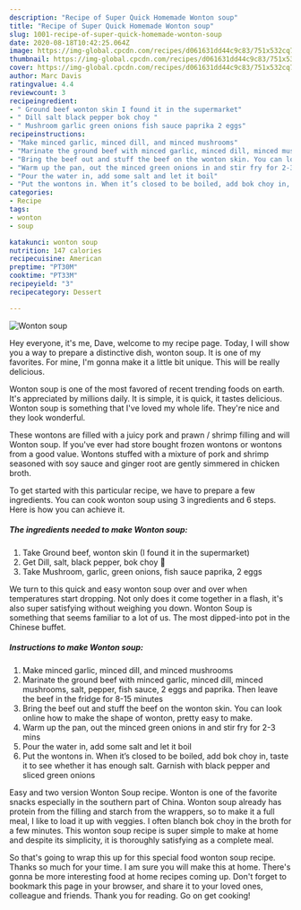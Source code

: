```yaml
---
description: "Recipe of Super Quick Homemade Wonton soup"
title: "Recipe of Super Quick Homemade Wonton soup"
slug: 1001-recipe-of-super-quick-homemade-wonton-soup
date: 2020-08-18T10:42:25.064Z
image: https://img-global.cpcdn.com/recipes/d061631dd44c9c83/751x532cq70/wonton-soup-recipe-main-photo.jpg
thumbnail: https://img-global.cpcdn.com/recipes/d061631dd44c9c83/751x532cq70/wonton-soup-recipe-main-photo.jpg
cover: https://img-global.cpcdn.com/recipes/d061631dd44c9c83/751x532cq70/wonton-soup-recipe-main-photo.jpg
author: Marc Davis
ratingvalue: 4.4
reviewcount: 3
recipeingredient:
- " Ground beef wonton skin I found it in the supermarket"
- " Dill salt black pepper bok choy "
- " Mushroom garlic green onions fish sauce paprika 2 eggs"
recipeinstructions:
- "Make minced garlic, minced dill, and minced mushrooms"
- "Marinate the ground beef with minced garlic, minced dill, minced mushrooms, salt, pepper, fish sauce, 2 eggs and paprika. Then leave the beef in the fridge for 8-15 minutes"
- "Bring the beef out and stuff the beef on the wonton skin. You can look online how to make the shape of wonton, pretty easy to make."
- "Warm up the pan, out the minced green onions in and stir fry for 2-3 mins"
- "Pour the water in, add some salt and let it boil"
- "Put the wontons in. When it’s closed to be boiled, add bok choy in, taste it to see whether it has enough salt. Garnish with black pepper and sliced green onions"
categories:
- Recipe
tags:
- wonton
- soup

katakunci: wonton soup 
nutrition: 147 calories
recipecuisine: American
preptime: "PT30M"
cooktime: "PT33M"
recipeyield: "3"
recipecategory: Dessert

---
```



![Wonton soup](https://img-global.cpcdn.com/recipes/d061631dd44c9c83/751x532cq70/wonton-soup-recipe-main-photo.jpg)

Hey everyone, it's me, Dave, welcome to my recipe page. Today, I will show you a way to prepare a distinctive dish, wonton soup. It is one of my favorites. For mine, I'm gonna make it a little bit unique. This will be really delicious.

Wonton soup is one of the most favored of recent trending foods on earth. It's appreciated by millions daily. It is simple, it is quick, it tastes delicious. Wonton soup is something that I've loved my whole life. They're nice and they look wonderful.

These wontons are filled with a juicy pork and prawn / shrimp filling and will Wonton soup. If you&#39;ve ever had store bought frozen wontons or wontons from a good value. Wontons stuffed with a mixture of pork and shrimp seasoned with soy sauce and ginger root are gently simmered in chicken broth.


To get started with this particular recipe, we have to prepare a few ingredients. You can cook wonton soup using 3 ingredients and 6 steps. Here is how you can achieve it.

<!--inarticleads1-->

##### The ingredients needed to make Wonton soup:

1. Take  Ground beef, wonton skin (I found it in the supermarket)
1. Get  Dill, salt, black pepper, bok choy 🥬
1. Take  Mushroom, garlic, green onions, fish sauce paprika, 2 eggs


We turn to this quick and easy wonton soup over and over when temperatures start dropping. Not only does it come together in a flash, it&#39;s also super satisfying without weighing you down. Wonton Soup is something that seems familiar to a lot of us. The most dipped-into pot in the Chinese buffet. 

<!--inarticleads2-->

##### Instructions to make Wonton soup:

1. Make minced garlic, minced dill, and minced mushrooms
1. Marinate the ground beef with minced garlic, minced dill, minced mushrooms, salt, pepper, fish sauce, 2 eggs and paprika. Then leave the beef in the fridge for 8-15 minutes
1. Bring the beef out and stuff the beef on the wonton skin. You can look online how to make the shape of wonton, pretty easy to make.
1. Warm up the pan, out the minced green onions in and stir fry for 2-3 mins
1. Pour the water in, add some salt and let it boil
1. Put the wontons in. When it’s closed to be boiled, add bok choy in, taste it to see whether it has enough salt. Garnish with black pepper and sliced green onions


Easy and two version Wonton Soup recipe. Wonton is one of the favorite snacks especially in the southern part of China. Wonton soup already has protein from the filling and starch from the wrappers, so to make it a full meal, I like to load it up with veggies. I often blanch bok choy in the broth for a few minutes. This wonton soup recipe is super simple to make at home and despite its simplicity, it is thoroughly satisfying as a complete meal. 

So that's going to wrap this up for this special food wonton soup recipe. Thanks so much for your time. I am sure you will make this at home. There's gonna be more interesting food at home recipes coming up. Don't forget to bookmark this page in your browser, and share it to your loved ones, colleague and friends. Thank you for reading. Go on get cooking!
